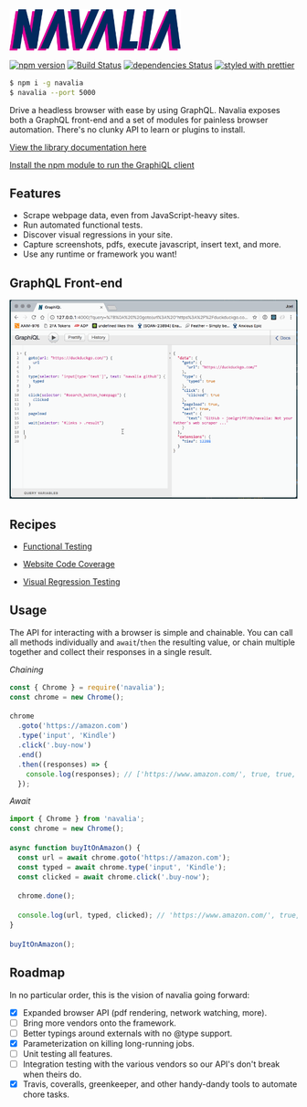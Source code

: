 <img src="./assets/logo-color.png" alt="Navalia Logo" style="text-align: center;" width="300" >

[![npm version](https://badge.fury.io/js/navalia.svg)](https://badge.fury.io/js/navalia)
[![Build Status](https://travis-ci.org/joelgriffith/navalia.svg?branch=master)](https://travis-ci.org/joelgriffith/navalia)
[![dependencies Status](https://david-dm.org/joelgriffith/navalia/status.svg)](https://david-dm.org/joelgriffith/navalia)
[![styled with prettier](https://img.shields.io/badge/styled_with-prettier-ff69b4.svg)](https://github.com/prettier/prettier)

```bash
$ npm i -g navalia
$ navalia --port 5000
```

Drive a headless browser with ease by using GraphQL. Navalia exposes both a GraphQL front-end and a set of modules for painless browser automation. There's no clunky API to learn or plugins to install.

[View the library documentation here](https://joelgriffith.github.io/navalia/)

[Install the npm module to run the GraphiQL client](https://www.npmjs.com/package/navalia)

## Features

- Scrape webpage data, even from JavaScript-heavy sites.
- Run automated functional tests.
- Discover visual regressions in your site.
- Capture screenshots, pdfs, execute javascript, insert text, and more.
- Use any runtime or framework you want!

## GraphQL Front-end

![NavaliaQL](./assets/NavaliaQL.gif)

## Recipes

- [Functional Testing](https://codeburst.io/composable-end-to-end-tests-for-react-apps-2ec82170af62)

- [Website Code Coverage](https://codeburst.io/capturing-unused-application-code-2b7594a9fe06)

- [Visual Regression Testing](https://codeburst.io/automatic-visual-regression-testing-23cc06471dd)

## Usage

The API for interacting with a browser is simple and chainable. You can call all methods individually and `await`/`then` the resulting value, or chain multiple together and collect their responses in a single result.

*Chaining*

```js
const { Chrome } = require('navalia');
const chrome = new Chrome();

chrome
  .goto('https://amazon.com')
  .type('input', 'Kindle')
  .click('.buy-now')
  .end()
  .then((responses) => {
    console.log(responses); // ['https://www.amazon.com/', true, true, true]
  });
```

*Await*

```js
import { Chrome } from 'navalia';
const chrome = new Chrome();

async function buyItOnAmazon() {
  const url = await chrome.goto('https://amazon.com');
  const typed = await chrome.type('input', 'Kindle');
  const clicked = await chrome.click('.buy-now');

  chrome.done();

  console.log(url, typed, clicked); // 'https://www.amazon.com/', true, true
}

buyItOnAmazon();
```

## Roadmap

In no particular order, this is the vision of navalia going forward:

- [X] Expanded browser API (pdf rendering, network watching, more).
- [ ] Bring more vendors onto the framework.
- [ ] Better typings around externals with no @type support.
- [X] Parameterization on killing long-running jobs.
- [ ] Unit testing all features.
- [ ] Integration testing with the various vendors so our API's don't break when theirs do.
- [X] Travis, coveralls, greenkeeper, and other handy-dandy tools to automate chore tasks.
